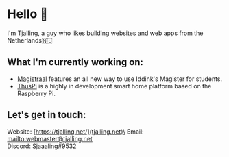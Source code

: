 # Hello 👋

I'm Tjalling, a guy who likes building websites and web apps from the Netherlands🇳🇱

## What I'm currently working on:

- [Magistraal](https://github.com/magistraal-app/) features an all new way to use Iddink's Magister for students.
- [ThusPi](https://github.com/thuspi/) is a highly in development smart home platform based on the Raspberry Pi.

## Let's get in touch:

Website: [https://tjalling.net/](tjalling.net)\
Email: [mailto:webmaster@tjalling.net](webmaster@tjalling.net)\
Discord: Sjaaaling#9532
